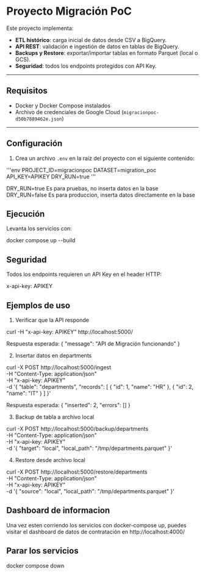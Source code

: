 # Proyecto Migración PoC

Este proyecto implementa:
- **ETL histórico**: carga inicial de datos desde CSV a BigQuery.
- **API REST**: validación e ingestión de datos en tablas de BigQuery.
- **Backups y Restore**: exportar/importar tablas en formato Parquet (local o GCS).
- **Seguridad**: todos los endpoints protegidos con API Key.

---

## Requisitos

- Docker y Docker Compose instalados
- Archivo de credenciales de Google Cloud (`migracionpoc-d50b7889462e.json`)

---

## Configuración

1. Crea un archivo `.env` en la raíz del proyecto con el siguiente contenido:

'''env
PROJECT_ID=migracionpoc
DATASET=migration_poc
API_KEY=APIKEY
DRY_RUN=true
'''

DRY_RUN=true Es para pruebas, no inserta datos en la base
DRY_RUN=false Es para produccion, inserta datos directamente en la base

## Ejecución

Levanta los servicios con:

docker compose up --build

## Seguridad

Todos los endpoints requieren un API Key en el header HTTP:

x-api-key: APIKEY

## Ejemplos de uso

1. Verificar que la API responde

curl -H "x-api-key: APIKEY" http://localhost:5000/

Respuesta esperada:
{ "message": "API de Migración funcionando" }

2. Insertar datos en departments

curl -X POST http://localhost:5000/ingest \
  -H "Content-Type: application/json" \
  -H "x-api-key: APIKEY" \
  -d '{
        "table": "departments",
        "records": [
          { "id": 1, "name": "HR" },
          { "id": 2, "name": "IT" }
        ]
      }'

Respuesta esperada:
{
  "inserted": 2,
  "errors": []
}

3. Backup de tabla a archivo local

curl -X POST http://localhost:5000/backup/departments \
  -H "Content-Type: application/json" \
  -H "x-api-key: APIKEY" \
  -d '{ "target": "local", "local_path": "/tmp/departments.parquet" }'

4. Restore desde archivo local

curl -X POST http://localhost:5000/restore/departments \
  -H "Content-Type: application/json" \
  -H "x-api-key: APIKEY" \
  -d '{ "source": "local", "local_path": "/tmp/departments.parquet" }'

## Dashboard de informacion

Una vez esten corriendo los servicios con docker-compose up, puedes visitar el dashboard de datos de contratación en
http://localhost:4000/

## Parar los servicios

docker compose down


